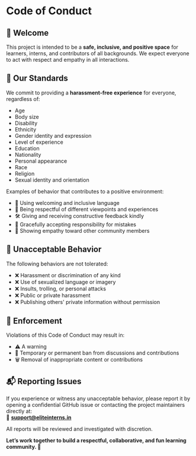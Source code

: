 # Code of Conduct

## 👋 Welcome

This project is intended to be a **safe, inclusive, and positive space** for learners, interns, and contributors of all backgrounds. We expect everyone to act with respect and empathy in all interactions.


## 💬 Our Standards

We commit to providing a **harassment-free experience** for everyone, regardless of:

- Age  
- Body size  
- Disability  
- Ethnicity  
- Gender identity and expression  
- Level of experience  
- Education  
- Nationality  
- Personal appearance  
- Race  
- Religion  
- Sexual identity and orientation  

Examples of behavior that contributes to a positive environment:

- 🙌 Using welcoming and inclusive language  
- 🧠 Being respectful of different viewpoints and experiences  
- 🛠 Giving and receiving constructive feedback kindly  
- 👏 Gracefully accepting responsibility for mistakes  
- 🤝 Showing empathy toward other community members  


## 🚫 Unacceptable Behavior

The following behaviors are not tolerated:

- ❌ Harassment or discrimination of any kind  
- ❌ Use of sexualized language or imagery  
- ❌ Insults, trolling, or personal attacks  
- ❌ Public or private harassment  
- ❌ Publishing others' private information without permission  


## 👮 Enforcement

Violations of this Code of Conduct may result in:

- ⚠️ A warning  
- 🚫 Temporary or permanent ban from discussions and contributions  
- 🗑 Removal of inappropriate content or contributions  


## 📬 Reporting Issues

If you experience or witness any unacceptable behavior, please report it by opening a confidential GitHub issue or contacting the project maintainers directly at:  
📧 **support@eliteinterns.in**

All reports will be reviewed and investigated with discretion.

**Let’s work together to build a respectful, collaborative, and fun learning community. 💙**
